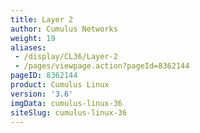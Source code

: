 ```yaml
---
title: Layer 2
author: Cumulus Networks
weight: 19
aliases:
 - /display/CL36/Layer-2
 - /pages/viewpage.action?pageId=8362144
pageID: 8362144
product: Cumulus Linux
version: '3.6'
imgData: cumulus-linux-36
siteSlug: cumulus-linux-36
---
```

<article id="html-search-results" class="ht-content" style="display: none;">

</article>

<footer id="ht-footer">

</footer>
